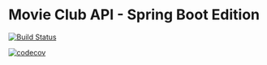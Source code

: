 # Movie Club API - Spring Boot Edition

[![Build Status](https://travis-ci.com/francbreno/movie-club-api-spring.svg?token=1nQqxTUXL4HZ7yMsdrPs&branch=master)](https://travis-ci.com/francbreno/movie-club-api-spring)

[![codecov](https://codecov.io/gh/francbreno/movie-club-api-spring/branch/master/graph/badge.svg)](https://codecov.io/gh/francbreno/movie-club-api-spring)
